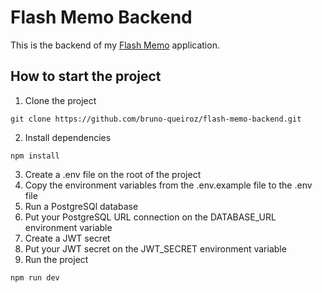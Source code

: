 # Flash Memo Backend
This is the backend of my [Flash Memo](https://github.com/bruno-queiroz/flash-memo) application.

## How to start the project

1. Clone the project
```
git clone https://github.com/bruno-queiroz/flash-memo-backend.git
```
2. Install dependencies
```
npm install
```
3. Create a .env file on the root of the project
4. Copy the environment variables from the .env.example file to the .env file
5. Run a PostgreSQl database
6. Put your PostgreSQL URL connection on the DATABASE_URL environment variable
7. Create a JWT secret
8. Put your JWT secret on the JWT_SECRET environment variable
9. Run the project
```
npm run dev
```

